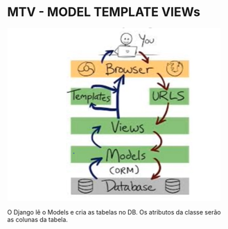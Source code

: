 # MTV - MODEL TEMPLATE VIEWs

![mtv](images/MTV.PNG)

O Django lê o Models e cria as tabelas no DB. 
Os atributos da classe serão as colunas da tabela.
